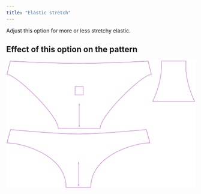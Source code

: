 ```yaml
---
title: "Elastic stretch"
---
```


Adjust this option for more or less stretchy elastic.



## Effect of this option on the pattern
![This image shows the effect of this option by superimposing several variants that have a different value for this option](unice_elasticstretch_sample.svg "Effect of this option on the pattern")